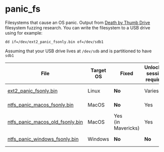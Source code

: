 # panic_fs
Filesystems that cause an OS panic.
Output from [Death by Thumb Drive](https://resources.sei.cmu.edu/library/asset-view.cfm?assetid=551450) filesystem fuzzing research.
You can write the filesystem to a USB drive using for example:

`dd if=/dev/ext2_panic_fsonly.bin of=/dev/sdb1`

Assuming that your USB drive lives at `/dev/sdb` and is partitioned to have `sdb1`

| File                                                               | Target OS   | Fixed              | Unlocked session required | Interaction Required | Date Vendor Notified
| -----------                                                        | ----------- | ---                | ---                       | --- | ---
| [ext2_panic_fsonly.bin](ext2_panic_fsonly.bin)                     | Linux       | **No**             | Varies                    | Varies | 22 Aug, 2019
| [ntfs_panic_macos_fsonly.bin](ntfs_panic_macos_fsonly.bin)         | MacOS       | **No**             | Yes                       | Yes (browse) | 1 Mar, 2019
| [ntfs_panic_macos_old_fsonly.bin](ntfs_panic_macos_old_fsonly.bin) | MacOS       | Yes<br>(in Mavericks) | Yes                       | **No** | 1 Mar, 2019
| [ntfs_panic_windows_fsonly.bin](ntfs_panic_windows_fsonly.bin)     | Windows     | **No**             | **No**                    | **No** | 8 Mar, 2019
